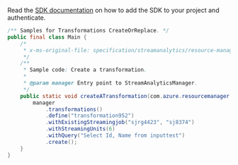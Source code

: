 Read the [SDK documentation](https://github.com/Azure/azure-sdk-for-java/blob/azure-resourcemanager-streamanalytics_1.0.0-beta.2/sdk/streamanalytics/azure-resourcemanager-streamanalytics/README.md) on how to add the SDK to your project and authenticate.

```java
/** Samples for Transformations CreateOrReplace. */
public final class Main {
    /*
     * x-ms-original-file: specification/streamanalytics/resource-manager/Microsoft.StreamAnalytics/stable/2020-03-01/examples/Transformation_Create.json
     */
    /**
     * Sample code: Create a transformation.
     *
     * @param manager Entry point to StreamAnalyticsManager.
     */
    public static void createATransformation(com.azure.resourcemanager.streamanalytics.StreamAnalyticsManager manager) {
        manager
            .transformations()
            .define("transformation952")
            .withExistingStreamingjob("sjrg4423", "sj8374")
            .withStreamingUnits(6)
            .withQuery("Select Id, Name from inputtest")
            .create();
    }
}
```
